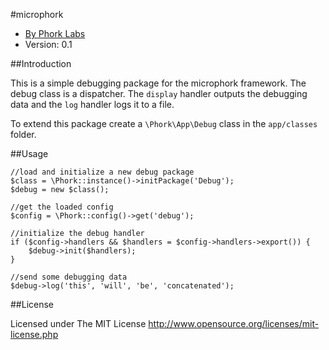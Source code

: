 #microphork

* [By Phork Labs](http://phorklabs.com/)
* Version: 0.1


##Introduction

This is a simple debugging package for the microphork framework. The debug class is a dispatcher. The `display` handler outputs the debugging data and the `log` handler logs it to a file.

To extend this package create a `\Phork\App\Debug` class in the `app/classes` folder.


##Usage

```
//load and initialize a new debug package
$class = \Phork::instance()->initPackage('Debug');
$debug = new $class();

//get the loaded config
$config = \Phork::config()->get('debug');

//initialize the debug handler
if ($config->handlers && $handlers = $config->handlers->export()) {
    $debug->init($handlers);
}

//send some debugging data
$debug->log('this', 'will', 'be', 'concatenated');
```


##License

Licensed under The MIT License
<http://www.opensource.org/licenses/mit-license.php>